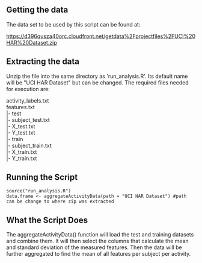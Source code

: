 ## Getting the data

The data set to be used by this script can be found at:

https://d396qusza40orc.cloudfront.net/getdata%2Fprojectfiles%2FUCI%20HAR%20Dataset.zip

## Extracting the data

Unzip the file into the same directory as 'run_analysis.R'. Its default name will be "UCI HAR Dataset" but can be changed.  The required files needed for execution are:

  activity_labels.txt  
  features.txt  
  |- test  
     |- subject_test.txt  
     |- X_test.txt  
     |- Y_test.txt  
  |- train  
     |- subject_train.txt  
     |- X_train.txt  
     |- Y_train.txt  

## Running the Script

`source("run_analysis.R")`  
`data.frame <- aggregateActivityData(path = "UCI HAR Dataset") #path can be change to where zip was extracted`

## What the Script Does

The aggregateActivityData() function will load the test and training datasets and combine them. It will then select the columns that calculate the mean and standard deviation of the measured features. Then the data will be further aggregated to find the mean of all features per subject per activity.